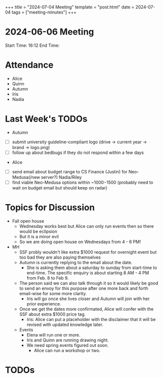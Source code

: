 +++
title = "2024-07-04 Meeting"
template = "post.html"
date = 2024-07-04 
tags = ["meeting-minutes"]
+++

# 2024-06-06 Meeting

Start Time: 16:12
End Time: 

# Attendance
- Alice
- Quinn
- Autumn
- Iris
- Nadia

# Last Week's TODOs

- Autumn
 - [ ] submit university guideline-compliant logo (drive -> current year -> brand -> logo.png)
 - [ ] follow up about bedbugs if they do not respond within a few days
- Alice
 - [ ] send email about budget range to CS Finance (Justin) for Neo-Medusa(/new server?)
Nadia/Riley
 - [ ] find viable Neo-Medusa options within ~$1000-$1500 (probably need to wait on budget email but should keep on radar)

# Topics for Discussion

- Fall open house
   - Wednesday works best but Alice can only run events then so there would be eclipsion
   - But it is a minor evil
   - So we are doing open house on Wednesdays from 4 - 6 PM!
- MH
   - SSF probly wouldn't like extra $1000 request for overnight event but too bad they are also paying themselves
   - Autumn is currently replying to the email about the date.
      - She is asking them about a saturday to sunday from start-time to end-time. The specific enquiry is about starting 8 AM - 4 PM from Feb. 8 to Feb 9. 
   - The person said we can also talk through it so it would likely be good to send an envoy for this purpose after one more back and forth email-wise for some more clarity.
      - Iris will go once she lives closer and Autumn will join with her prior experience.
   - Once we get the dates more confirmated, Alice will confer with the SSF about extra $1000 price tag.
      - Iris: Alice can put a placeholder with the disclaimer that it will be revised with updated knowledge later.
   - Events
      - Elena will run one or more.
      - Iris and Quinn are running drawing night.
      - We need spring events figured out soon.
         - Alice can run a workshop or two.
         



# TODOs

